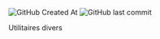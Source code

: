 ![GitHub Created At](https://img.shields.io/github/created-at/ciel1-mechain/outils)
![GitHub last commit](https://img.shields.io/github/last-commit/ciel1-mechain/outils)


Utilitaires divers
